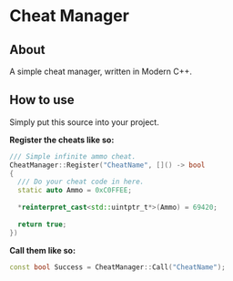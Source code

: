 # Cheat Manager
## About
A simple cheat manager, written in Modern C++.

## How to use
Simply put this source into your project.

**Register the cheats like so:**
```cpp
/// Simple infinite ammo cheat.
CheatManager::Register("CheatName", []() -> bool
{
  /// Do your cheat code in here.
  static auto Ammo = 0xC0FFEE;
  
  *reinterpret_cast<std::uintptr_t*>(Ammo) = 69420;
  
  return true;
})
```

**Call them like so:**
```cpp
const bool Success = CheatManager::Call("CheatName");
```
